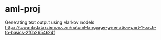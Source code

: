# aml-proj

Generating text output using Markov models
https://towardsdatascience.com/natural-language-generation-part-1-back-to-basics-2f0b2654624f